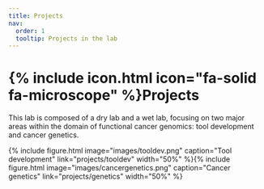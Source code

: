 ```yaml
---
title: Projects
nav:
  order: 1
  tooltip: Projects in the lab
---
```


# {% include icon.html icon="fa-solid fa-microscope" %}Projects

This lab is composed of a dry lab and a wet lab, focusing on two major areas within the domain of functional cancer genomics: tool development and cancer genetics.

{% include figure.html image="images/tooldev.png" caption="Tool development" link="projects/tooldev" width="50%" %}{% include figure.html image="images/cancergenetics.png" caption="Cancer genetics" link="projects/genetics" width="50%" %}

